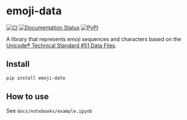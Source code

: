 # emoji-data

[![CI](https://github.com/tanbro/emoji-data/actions/workflows/python-package.yml/badge.svg)](https://github.com/tanbro/emoji-data/actions/workflows/python-package.yml)
[![Documentation Status](https://readthedocs.org/projects/emoji-data/badge/?version=latest)](https://emoji-data.readthedocs.io/en/latest/?badge=latest)
[![PyPI](https://img.shields.io/pypi/v/emoji-data.svg)](https://pypi.org/project/emoji-data/)

A library that represents emoji sequences and characters based on the [Unicode® Technical Standard #51 Data Files](http://www.unicode.org/reports/tr51/#Data_Files_Table).

## Install

```sh
pip install emoji-data
```

## How to use

See `docs/notebooks/example.ipynb`
